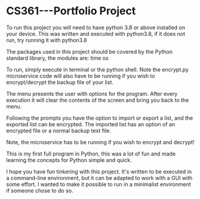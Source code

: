 # CS361---Portfolio Project

To run this project you will need to have python 3.8 or above installed on your device.
This was written and executed with python3.8, if it does not run, try running it with python3.8

The packages used in this project should be covered by the Python standard library, the modules are:
time
os

To run, simply execute in terminal or the python shell.  Note the encrypt.py microservice code will
also have to be running if you wish to encrypt/decrypt the backup file of your list.

The menu presents the user with options for the program.  After every execution it will clear the contents of the screen
and bring you back to the menu.

Following the prompts you have the option to import or export a list, and the exported list can be encrypted.
The imported list has an option of an encrypted file or a normal backup text file.

Note, the microservice has to be running if you wish to encrypt and decrypt!

This is my first full program in Python, this was a lot of fun and made learning the concepts for Python simple and quick.

I hope you have fun tinkering with this project.  It's written to be executed in a command-line environment, but it can be adapted to work with a GUI
with some effort. I wanted to make it possible to run in a minimalist environment if someone chose to do so.
